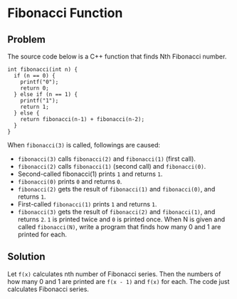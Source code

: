 # Fibonacci Function

## Problem
The source code below is a C++ function that finds Nth Fibonacci number.
```
int fibonacci(int n) {
  if (n == 0) {
    printf("0");
    return 0;
  } else if (n == 1) {
    printf("1");
    return 1;
  } else {
    return fibonacci(n‐1) + fibonacci(n‐2);
  }
}
```

When `fibonacci(3)` is called, followings are caused:
- `fibonacci(3)` calls `fibonacci(2)` and `fibonacci(1)` (first call).
- `fibonacci(2)` calls `fibonacci(1)` (second call) and `fibonacci(0)`.
- Second-called fibonacci(1) prints `1` and returns `1`.
- `fibonacci(0)` prints `0` and returns `0`.
- `fibonacci(2)` gets the result of `fibonacci(1)` and `fibonacci(0)`,
  and returns `1`.
- First-called `fibonacci(1)` prints `1` and returns `1`.
- `fibonacci(3)` gets the result of `fibonacci(2)` and `fibonacci(1)`,
  and returns `2`.
`1` is printed twice and `0` is printed once. When N is given and called
`fibonacci(N)`, write a program that finds how many 0 and 1 are printed
for each.

## Solution
Let `f(x)` calculates nth number of Fibonacci series. Then the numbers of
how many 0 and 1 are printed are `f(x - 1)` and `f(x)` for each. The
code just calculates Fibonacci series.

